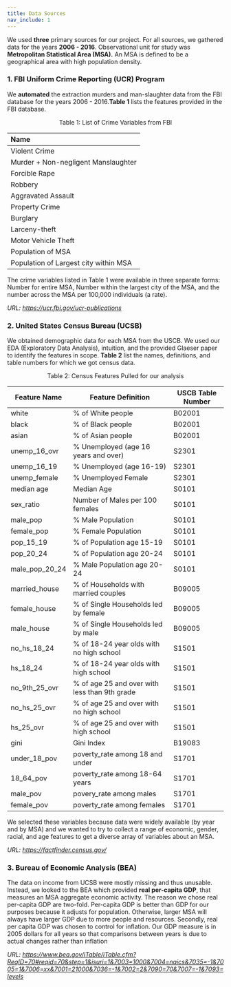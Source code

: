 ```yaml
---
title: Data Sources
nav_include: 1
---
```


We used **three** primary sources for our project. For all sources, we gathered data for the years **2006 - 2016**. Observational unit for study was **Metropolitan Statistical Area (MSA).** An MSA is defined to be a geographical area with high population density.

### 1. FBI Uniform Crime Reporting (UCR) Program ###

We **automated** the extraction murders and man-slaughter data from the FBI database for the years 2006 - 2016.**Table 1** lists the features provided in the FBI database.

<center> Table 1: List of Crime Variables from FBI  </center>

|          Name          |
|:--------------------------------|
| Violent Crime                     |
| Murder + Non-negligent Manslaughter|
| Forcible Rape               |
| Robbery                  |
| Aggravated Assault            |
| Property Crime           |
| Burglary           |
| Larceny-theft                |
| Motor Vehicle Theft                |
| Population of MSA         |
| Population of Largest city within MSA          |

The crime variables listed in Table 1 were available in three separate forms: Number for entire MSA, Number within the largest city of the MSA, and the number across the MSA per 100,000 individuals (a rate).

*URL: https://ucr.fbi.gov/ucr-publications*

### 2. United States Census Bureau (UCSB) ###

We obtained demographic data for each MSA from the USCB.  We used our EDA (Exploratory Data Analysis), intuition, and the provided Glaeser paper to identify the features in scope. **Table 2** list the names, definitions, and table numbers for which we got census data.

<center> Table 2: Census Features Pulled for our analysis </center>


|          Feature Name          | Feature Definition | USCB Table Number |
|--------------------------------|---|----------------------------------------------------------------------|
| white | % of White people | B02001 
| black | % of Black people | B02001
| asian | % of Asian people | B02001
| unemp_16_ovr | % Unemployed (age 16 years and over) | S2301
| unemp_16_19 | % Unemployed (age 16-19) | S2301
| unemp_female | % Unemployed Female | S2301
| median age| Median Age | S0101
| sex_ratio | Number of Males per 100 females | S0101
| male_pop | % Male Population | S0101
| female_pop | % Female Population | S0101
| pop_15_19 | % of Population age 15-19 | S0101
| pop_20_24 | % of Population age 20-24 | S0101
| male_pop_20_24 | % Male Population age 20-24 | S0101
| married_house | % of Households with married couples | B09005
| female_house | % of Single Households led by female | B09005
| male_house | % of Single Households led by male | B09005
| no_hs_18_24 | % of 18-24 year olds with no high school | S1501
| hs_18_24 | % of 18-24 year olds with high school | S1501
| no_9th_25_ovr | % of age 25 and over with less than 9th grade | S1501
| no_hs_25_ovr | % of age 25 and over with no high school | S1501
| hs_25_ovr | % of age 25 and over with high school | S1501
| gini | Gini Index | B19083
| under_18_pov  | poverty_rate among 18 and under | S1701
| 18_64_pov | poverty_rate among 18-64 years | S1701
| male_pov | povery_rate among males | S1701
| female_pov | poverty_rate among females  | S1701

We selected these variables because data were widely available (by year and by MSA) and we wanted to try to collect a range of economic, gender, racial, and age features to get a diverse array of variables about an MSA.

*URL: https://factfinder.census.gov/*

### 3. Bureau of Economic Analysis (BEA) ###

The data on income from UCSB were mostly missing and thus unusable.  Instead, we looked to the BEA which provided **real per-capita GDP**, that measures an MSA aggregate economic activity.  The reason we chose real per-capita GDP are two-fold. Per-capita GDP is better than GDP for our purposes because it adjusts for population. Otherwise, larger MSA will always have larger GDP due to more people and resources. Secondly, real per capita GDP was chosen to control for inflation. Our GDP measure is in 2005 dollars for all years so that comparisons between years is due to actual changes rather than inflation

*URL: https://www.bea.gov/iTable/iTable.cfm?ReqID=70#reqid=70&step=1&isuri=1&7003=1000&7004=naics&7035=-1&7005=1&7006=xx&7001=21000&7036=-1&7002=2&7090=70&7007=-1&7093=levels*
